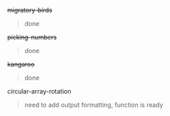~~migratory-birds~~
> done

~~picking-numbers~~
> done

~~kangaroo~~
> done

circular-array-rotation
> need to add output formatting, function is ready